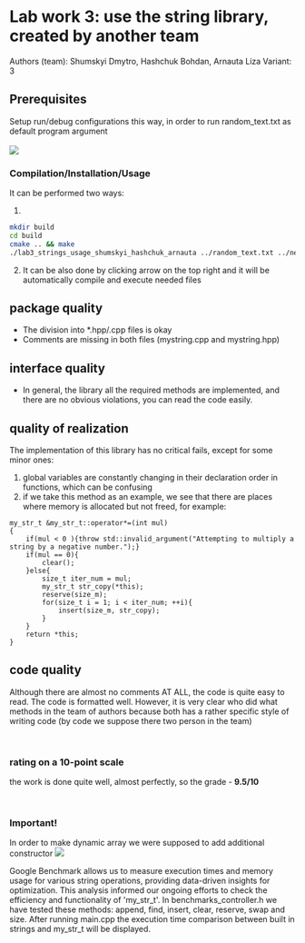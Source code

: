 # Lab work 3: use the string library, created by another team
Authors (team): Shumskyi Dmytro, Hashchuk Bohdan, Arnauta Liza
Variant: 3

## Prerequisites
Setup run/debug configurations this way, in order to run  random_text.txt as default program argument <br><br>
<img src="https://drive.google.com/uc?export=view&amp;id=1bh-vpOZ5QG6sy82sYpNB6nXtV1SZVqAv">

### Compilation/Installation/Usage
It can be performed two ways:

1)
```bash
mkdir build 
cd build
cmake .. && make
./lab3_strings_usage_shumskyi_hashchuk_arnauta ../random_text.txt ../new.txt
```

2) It can be also done by clicking arrow on the top right and it will be automatically compile and execute needed files

## package quality
 - The division into *.hpp/.cpp files is okay
 - Comments are missing in both files (mystring.cpp and mystring.hpp)

## interface quality
- In general, the library all the required methods are implemented, and there are no obvious violations, you can read the code easily.

## quality of realization
The implementation of this library has no critical fails, except for some minor ones:

1) global variables are constantly changing in their declaration order in functions, which can be confusing
2) if we take this method as an example, we see that there are places where memory is allocated but not freed, for example:

```
my_str_t &my_str_t::operator*=(int mul)
{
    if(mul < 0 ){throw std::invalid_argument("Attempting to multiply a string by a negative number.");}
    if(mul == 0){
        clear();
    }else{
        size_t iter_num = mul;
        my_str_t str_copy(*this);
        reserve(size_m);
        for(size_t i = 1; i < iter_num; ++i){
            insert(size_m, str_copy);
        }
    }
    return *this;
}
```

## code quality

Although there are almost no comments AT ALL, the code is quite easy to read. The code is formatted well. However, it is very clear who did what methods in the team of authors because both has a rather specific style of writing code (by code we suppose there two person in the team)

<br>

### rating on a 10-point scale 

the work is done quite well, almost perfectly, so the grade - **9.5/10**

<br>

### Important!
In order to make dynamic array we were supposed to add additional constructor
<img src="https://drive.google.com/uc?export=view&amp;id=17GFlesYOytSsI_kdBtkiL3gmcsjfImU9">

Google Benchmark allows us to measure execution times 
and memory usage for various string operations, 
providing data-driven insights for optimization. 
This analysis informed our ongoing 
efforts to check the efficiency and functionality 
of 'my_str_t'. In benchmarks_controller.h we have tested these methods: append, find, insert, clear, reserve, swap and size. After running main.cpp the execution time comparison between built in strings and my_str_t will be displayed.
